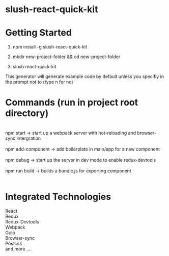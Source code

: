 # slush-react-quick-kit

# Getting Started 


1. npm install -g slush-react-quick-kit

2. mkdir new-project-folder && cd new-project-folder

3. slush react-quick-kit

This generator will generate example code by default unless you specifiy in the prompt not to (type n for no)

# Commands (run in project root directory)
<br/> 
npm start -> start up a webpack server with hot-reloading and browser-sync intergration<br/>
<br/>
npm add-component -> add boilerplate in main/app for a new component<br/>
<br/>
npm debug -> start up the server in dev mode to enable redux-devtools<br/>
<br/>
npm run build -> builds a bundle.js for exporting component<br/>
<br/>



# Integrated Technologies

React<br/> 
Redux<br/> 
Redux-Devtools<br/> 
Webpack<br/> 
Gulp<br/> 
Browser-sync<br/> 
Postcss<br/> 
and more ....<br/> 
